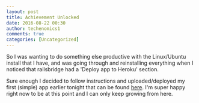```yaml
---
layout: post
title: Achievement Unlocked
date: 2016-08-22 00:30
author: techenomics1
comments: true
categories: [Uncategorized]
---
```


So I was wanting to do something else productive with the Linux/Ubuntu install that I have, and was going through and reinstalling everything when I noticed that railsbridge had a 'Deploy app to Heroku' section.

Sure enough I decided to follow instructions and uploaded/deployed my first (simple) app earlier tonight that can be found [here](https://dry-sands-16951.herokuapp.com/).  I'm super happy right now to be at this point and I can only keep growing from here.
